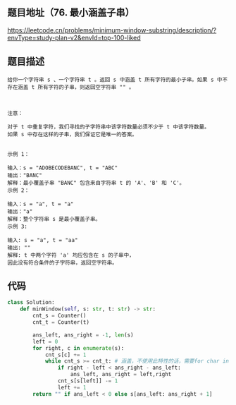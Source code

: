 ## 题目地址（76. 最小涵盖子串）

https://leetcode.cn/problems/minimum-window-substring/description/?envType=study-plan-v2&envId=top-100-liked

## 题目描述

```
给你一个字符串 s 、一个字符串 t 。返回 s 中涵盖 t 所有字符的最小子串。如果 s 中不存在涵盖 t 所有字符的子串，则返回空字符串 "" 。

 

注意：

对于 t 中重复字符，我们寻找的子字符串中该字符数量必须不少于 t 中该字符数量。
如果 s 中存在这样的子串，我们保证它是唯一的答案。
 

示例 1：

输入：s = "ADOBECODEBANC", t = "ABC"
输出："BANC"
解释：最小覆盖子串 "BANC" 包含来自字符串 t 的 'A'、'B' 和 'C'。
示例 2：

输入：s = "a", t = "a"
输出："a"
解释：整个字符串 s 是最小覆盖子串。
示例 3:

输入: s = "a", t = "aa"
输出: ""
解释: t 中两个字符 'a' 均应包含在 s 的子串中，
因此没有符合条件的子字符串，返回空字符串。
```


## 代码

```python
class Solution:
    def minWindow(self, s: str, t: str) -> str:
        cnt_s = Counter()
        cnt_t = Counter(t)

        ans_left, ans_right = -1, len(s)
        left = 0
        for right, c in enumerate(s):
            cnt_s[c] += 1
            while cnt_s >= cnt_t: # 涵盖，不使用此特性的话，需要for char in cnt_t:一个一个检查
                if right - left < ans_right - ans_left:
                    ans_left, ans_right = left,right
                cnt_s[s[left]] -= 1
                left += 1
        return "" if ans_left < 0 else s[ans_left: ans_right + 1]
```
